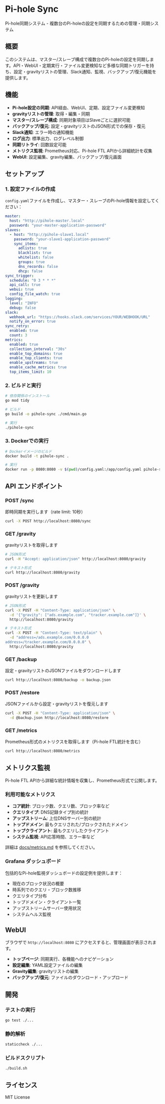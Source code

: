# Pi-hole Sync

Pi-hole同期システム - 複数台のPi-holeの設定を同期するための管理・同期システム

## 概要

このシステムは、マスター/スレーブ構成で複数台のPi-holeの設定を同期します。API・WebUI・定期実行・ファイル変更検知など多様な同期トリガーを持ち、設定・gravityリストの管理、Slack通知、監視、バックアップ/復元機能を提供します。

## 機能

- **Pi-hole設定の同期**: API経由、WebUI、定期、設定ファイル変更検知
- **gravityリストの管理**: 取得・編集・同期
- **マスター/スレーブ構成**: 同期対象項目はSlaveごとに選択可能
- **バックアップ/復元**: 設定・gravityリストのJSON形式での保存・復元
- **Slack通知**: エラー時の通知機能
- **ログ出力**: 標準出力、ログレベル制御
- **同期リトライ**: 回数設定可能
- **メトリクス監視**: Prometheus対応、Pi-hole FTL APIから詳細統計を収集
- **WebUI**: 設定編集、gravity編集、バックアップ/復元画面

## セットアップ

### 1. 設定ファイルの作成

`config.yaml`ファイルを作成し、マスター・スレーブのPi-hole情報を設定してください：

```yaml
master:
  host: "http://pihole-master.local"
  password: "your-master-application-password"
slaves:
  - host: "http://pihole-slave1.local"
    password: "your-slave1-application-password"
    sync_items:
      adlists: true
      blacklist: true
      whitelist: false
      groups: true
      dns_records: false
      dhcp: false
sync_trigger:
  schedule: "0 3 * * *"
  api_call: true
  webui: true
  config_file_watch: true
logging:
  level: "INFO"
  debug: false
slack:
  webhook_url: "https://hooks.slack.com/services/YOUR/WEBHOOK/URL"
  notify_on_error: true
sync_retry:
  enabled: true
  count: 3
metrics:
  enabled: true
  collection_interval: "30s"
  enable_top_domains: true
  enable_top_clients: true
  enable_upstreams: true
  enable_cache_metrics: true
  top_items_limit: 10
```

### 2. ビルドと実行

```bash
# 依存関係のインストール
go mod tidy

# ビルド
go build -o pihole-sync ./cmd/main.go

# 実行
./pihole-sync
```

### 3. Dockerでの実行

```bash
# Dockerイメージのビルド
docker build -t pihole-sync .

# 実行
docker run -p 8080:8080 -v $(pwd)/config.yaml:/app/config.yaml pihole-sync
```

## API エンドポイント

### POST /sync
即時同期を実行します（rate limit: 10秒）

```bash
curl -X POST http://localhost:8080/sync
```

### GET /gravity
gravityリストを取得します

```bash
# JSON形式
curl -H "Accept: application/json" http://localhost:8080/gravity

# テキスト形式
curl http://localhost:8080/gravity
```

### POST /gravity
gravityリストを更新します

```bash
# JSON形式
curl -X POST -H "Content-Type: application/json" \
  -d '{"gravity": ["ads.example.com", "tracker.example.com"]}' \
  http://localhost:8080/gravity

# テキスト形式
curl -X POST -H "Content-Type: text/plain" \
  -d "address=/ads.example.com/0.0.0.0
address=/tracker.example.com/0.0.0.0" \
  http://localhost:8080/gravity
```

### GET /backup
設定・gravityリストのJSONファイルをダウンロードします

```bash
curl http://localhost:8080/backup -o backup.json
```

### POST /restore
JSONファイルから設定・gravityリストを復元します

```bash
curl -X POST -H "Content-Type: application/json" \
  -d @backup.json http://localhost:8080/restore
```

### GET /metrics
Prometheus形式のメトリクスを取得します（Pi-hole FTL統計を含む）

```bash
curl http://localhost:8080/metrics
```

## メトリクス監視

Pi-hole FTL APIから詳細な統計情報を収集し、Prometheus形式で公開します。

### 利用可能なメトリクス

- **コア統計**: ブロック数、クエリ数、ブロック率など
- **クエリタイプ**: DNS記録タイプ別の統計
- **アップストリーム**: 上位DNSサーバー別の統計  
- **トップドメイン**: 最もクエリされた/ブロックされたドメイン
- **トップクライアント**: 最もクエリしたクライアント
- **システム監視**: API応答時間、エラー率など

詳細は [docs/metrics.md](docs/metrics.md) を参照してください。

### Grafana ダッシュボード

包括的なPi-hole監視ダッシュボードの設定例を提供します：

- 現在のブロック状況の概要
- 時系列でのクエリ・ブロック数推移
- クエリタイプ分布
- トップドメイン・クライアント一覧
- アップストリームサーバー使用状況
- システムヘルス監視

## WebUI

ブラウザで `http://localhost:8080` にアクセスすると、管理画面が表示されます。

- **トップページ**: 同期実行、各機能へのナビゲーション
- **設定編集**: YAML設定ファイルの編集
- **Gravity編集**: gravityリストの編集
- **バックアップ/復元**: ファイルのダウンロード・アップロード

## 開発

### テストの実行

```bash
go test ./...
```

### 静的解析

```bash
staticcheck ./...
```

### ビルドスクリプト

```bash
./build.sh
```

## ライセンス

MIT License

